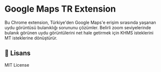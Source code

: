 # Google Maps TR Extension

Bu Chrome extension, Türkiye'den Google Maps'e erişim sırasında yaşanan uydu görüntüsü bulanıklığı sorununu çözümler. Belirli zoom seviyelerinde bulanık görünen uydu görüntülerini net hale getirmek için KHMS isteklerini MT isteklerine dönüştürür.

## 📄 Lisans

MIT License
